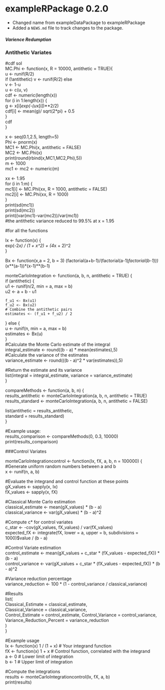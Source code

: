 # exampleRPackage 0.2.0

* Changed name from exampleDataPackage to exampleRPackage
* Added a `NEWS.md` file to track changes to the package.
##### Varience Redumption #####

### Antithetic Variates
#cdf sol  
MC.Phi <- function(x, R = 10000, antithetic = TRUE){  
  u <- runif(R/2)  
  if (!antithetic) v <- runif(R/2) else  
    v <- 1-u  
  u <- c(u, v)  
  cdf <- numeric(length(x))  
  for (i in 1:length(x)) {  
    g <- x[i]*exp(-(u*x[i])**2/2)  
    cdf[i] <- mean(g)/ sqrt(2*pi) + 0.5  
  }  
  cdf  
}  

x <- seq(0.1,2.5, length=5)  
Phi <- pnorm(x)  
MC1 <- MC.Phi(x, antithetic = FALSE)  
MC2 <- MC.Phi(x)  
print(round(rbind(x,MC1,MC2,Phi),5))  
m <- 1000  
mc1 <- mc2 <- numeric(m)  

xx <- 1.95  
for (i in 1:m) {  
  mc1[i] <- MC.Phi(xx, R = 1000, antithetic = FALSE)  
  mc2[i] <- MC.Phi(xx, R = 1000)  
}  
print(sd(mc1))  
print(sd(mc2))  
print((var(mc1)-var(mc2))/var(mc1))  
#the antithetic variance reduced to 99.5% at x = 1.95  

#for all the functions  

Ix <- function(x) {  
  exp(-2*x) / (1 + x^2) + (4*x + 2)^2  
}  


Bx <- function(x,a = 2, b = 3) (factorial(a+b-1)/(factorial(a-1)*factorial(b-1)))*(x**(a-1))*(x-1)**(b-1)  

monteCarloIntegration <- function(a, b, n, antithetic = TRUE) {  
  if (antithetic) {  
    u1 <- runif(n/2, min = a, max = b)  
    u2 <- a + b - u1  
    
    f_u1 <- Bx(u1)  
    f_u2 <- Bx(u2)  
    # Combine the antithetic pairs  
    estimates <- (f_u1 + f_u2) / 2  
  } else {  
    u <- runif(n, min = a, max = b)  
    estimates <- Bx(u)  
  }  
  #Calculate the Monte Carlo estimate of the integral  
  integral_estimate <- round((b - a) * mean(estimates),5)  
  #Calculate the variance of the estimates  
  variance_estimate <- round(((b - a)^2 * var(estimates)),5)  
  
  #Return the estimate and its variance  
  list(integral = integral_estimate, variance = variance_estimate)  
}  

compareMethods <- function(a, b, n) {  
  results_antithetic <- monteCarloIntegration(a, b, n, antithetic = TRUE)  
  results_standard <- monteCarloIntegration(a, b, n, antithetic = FALSE)  
  
  list(antithetic = results_antithetic,  
       standard = results_standard)  
}  

#Example usage:  
results_comparison <- compareMethods(0, 0.3, 10000)  
print(results_comparison)  



###Control Variates  

monteCarloIntegrationcontrol <- function(Ix, fX, a, b, n = 100000) {  
  #Generate uniform random numbers between a and b  
  x <- runif(n, a, b)  
  
  #Evaluate the integrand and control function at these points  
  gX_values <- sapply(x, Ix)  
  fX_values <- sapply(x, fX)  
  
  #Classical Monte Carlo estimation  
  classical_estimate <- mean(gX_values) * (b - a)  
  classical_variance <- var(gX_values) * (b - a)^2  
  
  #Compute c* for control variates  
  c_star <- -cov(gX_values, fX_values) / var(fX_values)  
  expected_fX <- integrate(fX, lower = a, upper = b, subdivisions = 1000)$value / (b - a)  
  
  #Control Variate estimation  
  control_estimate <- mean(gX_values + c_star * (fX_values - expected_fX)) * (b - a)  
  control_variance <- var(gX_values + c_star * (fX_values - expected_fX)) * (b - a)^2  
  
  #Variance reduction percentage  
  variance_reduction <- 100 * (1 - control_variance / classical_variance)  
  
  #Results  
  list(  
    Classical_Estimate = classical_estimate,  
    Classical_Variance = classical_variance,  
    Control_Estimate = control_estimate, 
    Control_Variance = control_variance,  
    Variance_Reduction_Percent = variance_reduction  
  )  
}  

#Example usage  
Ix <- function(x) 1 / (1 + x)   # Your integrand function  
fX <- function(x) 1 + x         # Control function, correlated with the integrand  
a <- 0                          # Lower limit of integration  
b <- 1                          # Upper limit of integration  

#Compute the integrations  
results <- monteCarloIntegrationcontrol(Ix, fX, a, b)  
print(results)  
